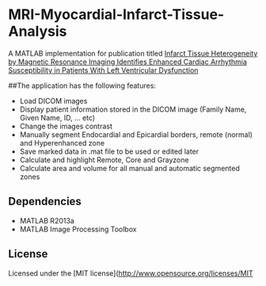 # MRI-Myocardial-Infarct-Tissue-Analysis

A MATLAB implementation for publication titled [Infarct Tissue Heterogeneity by Magnetic Resonance Imaging Identifies Enhanced Cardiac Arrhythmia Susceptibility in Patients With Left Ventricular Dysfunction](http://circ.ahajournals.org/content/115/15/2006.short)

##The application has the following features:

- Load DICOM images
- Display patient information stored in the DICOM image (Family Name, Given
Name, ID, ... etc)
- Change the images contrast
- Manually segment Endocardial and Epicardial borders, remote (normal) and Hyperenhanced zone
- Save marked data in .mat file to be used or edited later 
- Calculate and highlight Remote, Core and Grayzone
- Calculate area and volume for all manual and automatic segmented zones

## Dependencies

- MATLAB R2013a
- MATLAB Image Processing Toolbox


## License

Licensed under the [MIT license](http://www.opensource.org/licenses/MIT